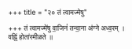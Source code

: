+++
title = "२० तं त्वामज्मेषु"

+++
तं त्वामज्मे॑षु वा॒जिनं॑ तन्वा॒ना अ॑ग्ने अध्व॒रम् ।  
वह्निं॒ होता॑रमीळते ॥